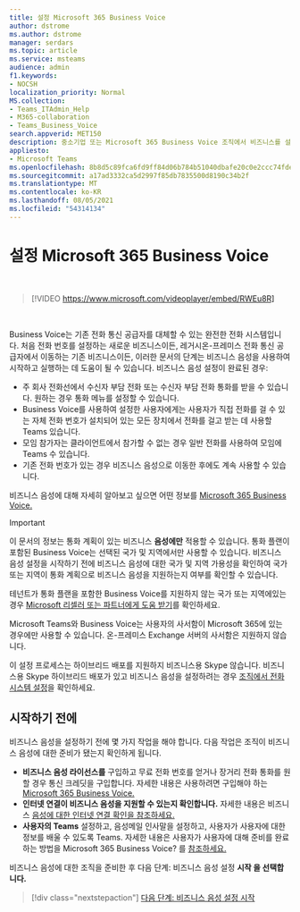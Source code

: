 ```yaml
---
title: 설정 Microsoft 365 Business Voice
author: dstrome
ms.author: dstrome
manager: serdars
ms.topic: article
ms.service: msteams
audience: admin
f1.keywords:
- NOCSH
localization_priority: Normal
MS.collection:
- Teams_ITAdmin_Help
- M365-collaboration
- Teams_Business_Voice
search.appverid: MET150
description: 중소기업 또는 Microsoft 365 Business Voice 조직에서 비즈니스를 설정하는 방법에 대해 자세히 알아보습니다.
appliesto:
- Microsoft Teams
ms.openlocfilehash: 8b8d5c89fca6fd9ff84d06b784b51040dbafe20c0e2ccc74fde845b6990095e2
ms.sourcegitcommit: a17ad3332ca5d2997f85db7835500d8190c34b2f
ms.translationtype: MT
ms.contentlocale: ko-KR
ms.lasthandoff: 08/05/2021
ms.locfileid: "54314134"
---
```

# <a name="set-up-microsoft-365-business-voice"></a>설정 Microsoft 365 Business Voice

</br>

> [!VIDEO https://www.microsoft.com/videoplayer/embed/RWEu8R]  

</br>

Business Voice는 기존 전화 통신 공급자를 대체할 수 있는 완전한 전화 시스템입니다. 처음 전화 번호를 설정하는 새로운 비즈니스이든, 레거시온-프레미스 전화 통신 공급자에서 이동하는 기존 비즈니스이든, 이러한 문서의 단계는 비즈니스 음성을 사용하여 시작하고 실행하는 데 도움이 될 수 있습니다. 비즈니스 음성 설정이 완료된 경우:

* 주 회사 전화선에서 수신자 부담 전화 또는 수신자 부담 전화 통화를 받을 수 있습니다. 원하는 경우 통화 메뉴를 설정할 수 있습니다.
* Business Voice를 사용하여 설정한 사용자에게는 사용자가 직접 전화를 걸 수 있는 자체 전화 번호가 설치되어 있는 모든 장치에서 전화를 걸고 받는 데 사용할 Teams 있습니다.
* 모임 참가자는 클라이언트에서 참가할 수 없는 경우 일반 전화를 사용하여 모임에 Teams 수 있습니다.
* 기존 전화 번호가 있는 경우 비즈니스 음성으로 이동한 후에도 계속 사용할 수 있습니다.

비즈니스 음성에 대해 자세히 알아보고 싶으면 어떤 정보를 [Microsoft 365 Business Voice.](whats-business-voice.md)

> [!IMPORTANT]
> 이 문서의 정보는 통화 계획이 있는 비즈니스 **음성에만** 적용할 수 있습니다. 통화 플랜이 포함된 Business Voice는 선택된 국가 및 지역에서만 사용할 수 있습니다. 비즈니스 음성 설정을 시작하기 전에 [](country-region-availability.md) 비즈니스 음성에 대한 국가 및 지역 가용성을 확인하여 국가 또는 지역이 통화 계획으로 비즈니스 음성을 지원하는지 여부를 확인할 수 있습니다.
>
> 테넌트가 통화 플랜을 포함한 Business Voice를 지원하지 않는 국가 또는 지역에있는 경우 [Microsoft 리셀러 또는 파트너에게 도움 받기](reseller-partner-support.md)를 확인하세요.
>
> Microsoft Teams와 Business Voice는 사용자의 사서함이 Microsoft 365에 있는 경우에만 사용할 수 있습니다.  온-프레미스 Exchange 서버의 사서함은 지원하지 않습니다.
>
> 이 설정 프로세스는 하이브리드 배포를 지원하지 비즈니스용 Skype 않습니다. 비즈니스용 Skype 하이브리드 배포가 있고 비즈니스 음성을 설정하려는 경우 [조직에서 전화 시스템 설정](../setting-up-your-phone-system.md)을 확인하세요.

## <a name="before-you-begin"></a>시작하기 전에

비즈니스 음성을 설정하기 전에 몇 가지 작업을 해야 합니다. 다음 작업은 조직이 비즈니스 음성에 대한 준비가 됐는지 확인하게 됩니다.

* **비즈니스 음성 라이선스를** 구입하고 무료 전화 번호를 얻거나 장거리 전화 통화를 원할 경우 통신 크레딧을 구입합니다. 자세한 내용은 사용하려면 구입해야 하는 [Microsoft 365 Business Voice.](what-to-buy.md)
* **인터넷 연결이 비즈니스 음성을 지원할 수 있는지 확인합니다.** 자세한 내용은 비즈니스 [음성에 대한 인터넷 연결 확인을 참조하세요.](get-ready-internet.md)
* **사용자의 Teams** 설정하고, 음성메일 인사말을 설정하고, 사용자가 사용자에 대한 정보를 배울 수 있도록 Teams. 자세한 내용은 사용자가 사용자에 대해 준비를 완료하는 방법을 Microsoft 365 Business Voice? 를 [참조하세요.](prepare-users.md)

비즈니스 음성에 대한 조직을 준비한 후 다음 단계: 비즈니스 음성 설정 **시작 을 선택합니다.**

> [!div class="nextstepaction"]
> [다음 단계: 비즈니스 음성 설정 시작](set-up-emergency-locations.md)
